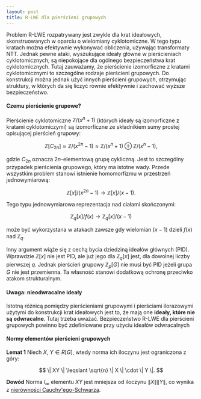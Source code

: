 ```yaml
---
layout: post
title: R-LWE dla pierścieni grupowych
---
```


Problem R-LWE rozpatrywany jest zwykle dla krat ideałowych, skonstruowanych w oparciu
o wielomiany cyklotomiczne. W tego typu kratach można efektywnie wykonywać obliczenia,
używając transformaty NTT. Jednak pewne ataki, wyszukujące ideały główne w pierścieniach cyklotomicznych,
są niepokojące dla ogólnego bezpieczeństwa krat cyklotomicznych. Tutaj zauważamy, że
pierścienie izomorficzne z kratami cyklotomicznymi to szczególne rodzaje pierścieni grupowych.
Do konstrukcji można jednak użyć innych pierścieni grupowych, otrzymując struktury, w których
da się liczyć równie efektywnie i zachować wyższe bezpieczeństwo.

#### Czemu pierścienie grupowe?

Pierścienie cyklotomiczne $\mathbb{Z}/(x^n+1)$ (których ideały są izomorficzne z kratami cyklotomiczymi) są
izomorficzne ze składnikiem sumy prostej opisującej pierścień grupowy:

$$ \mathbb{Z}[C_{2n}] \approx \mathbb{Z}/(x^{2n}-1) \approx \mathbb{Z}/(x^n+1) \oplus \mathbb{Z}/(x^n-1),$$

gdzie $C_{2n}$ oznacza $2n$-elementową grupę cykliczną. Jest to szczególny przypadek pierścienia grupowego, który
ma istotne wady. Przede wszystkim problem stanowi istnienie homomorfizmu w przestrzeń jednowymiarową:

$$ \mathbb{Z}[x]/(x^{2n}-1) \rightarrow \mathbb{Z}[x]/(x-1).$$

Tego typu jednowymiarowa reprezentacja nad ciałami skończonymi:

$$ \mathbb{Z}_q[x]/f(x) \rightarrow \mathbb{Z}_q[x]/(x-1) $$

może być wykorzystana w atakach zawsze gdy wielomian $(x-1)$ dzieli $f(x)$ nad $\mathbb{Z}_q$.

Inny argument wiąże się z cechą bycia dziedziną ideałów głównych (PID). Wprawdzie $\mathbb{Z}[x]$ nie jest PID,
ale już jego dla  $\mathbb{Z}_q[x]$ jest, dla dowolnej liczby pierwszej $q$. Jednak pierścień grupowy
$\mathbb{Z}_p[G]$ nie musi być PID jeżeli grupa $G$ nie jest przemienna. Ta własność stanowi dodatkową ochronę
przeciwko atakom strukturalnym.

#### Uwaga: nieodwracalne ideały

Istotną różnicą pomiędzy pierścieniami grupowymi i pierściami ilorazowymi użytymi do konstrukcji krat ideałowych
jest to, że mają one **ideały, które nie są odwracalne**. Tutaj trzeba uważać. Bezpieczeństwo R-LWE dla
pierścieni grupowych powinno być zdefiniowane przy użyciu ideałów odwracalnych

#### Normy elementów pierścieni grupowych

**Lemat 1** Niech $X,~Y \in R[G]$, wtedy norma ich iloczynu jest ograniczona z góry:

$$ \| XY \| \leqslant \sqrt{n} \| X \| \cdot \| Y \|. $$

**Dowód** Norma $l_{\infty}$ elementu $XY$ jest mniejsza od iloczynu $\|X\|\|Y\|$, co wynika
z [nierówności Cauchy'ego-Schwarza](https://pl.wikipedia.org/wiki/Nier%C3%B3wno%C5%9B%C4%87_Cauchy%E2%80%99ego-Schwarza).
